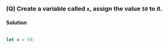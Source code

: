 ### (Q) Create a variable called `x`, assign the value `50` to it.

#### Solution

```javascript

let x = 50;

```